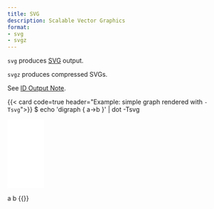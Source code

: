 ```yaml
---
title: SVG
description: Scalable Vector Graphics
format:
- svg
- svgz
---
```

`svg` produces [SVG](http://www.adobe.com/svg/) output.

`svgz` produces compressed SVGs.

See [ID Output Note](/docs/outputs/#ID).

{{< card code=true header="Example: simple graph rendered with `-Tsvg`">}}
$ echo 'digraph { a->b }' | dot -Tsvg
<?xml version="1.0" encoding="UTF-8" standalone="no"?>
<!DOCTYPE svg PUBLIC "-//W3C//DTD SVG 1.1//EN"
 "http://www.w3.org/Graphics/SVG/1.1/DTD/svg11.dtd">
<!-- Generated by graphviz version 2.47.1 (20210417.1919)
 -->
<!-- Pages: 1 -->
<svg width="62pt" height="116pt"
 viewBox="0.00 0.00 62.00 116.00" xmlns="http://www.w3.org/2000/svg" xmlns:xlink="http://www.w3.org/1999/xlink">
<g id="graph0" class="graph" transform="scale(1 1) rotate(0) translate(4 112)">
<polygon fill="white" stroke="transparent" points="-4,4 -4,-112 58,-112 58,4 -4,4"/>
<!-- a -->
<g id="node1" class="node">
<title>a</title>
<ellipse fill="none" stroke="black" cx="27" cy="-90" rx="27" ry="18"/>
<text text-anchor="middle" x="27" y="-86.3" font-family="Times,serif" font-size="14.00">a</text>
</g>
<!-- b -->
<g id="node2" class="node">
<title>b</title>
<ellipse fill="none" stroke="black" cx="27" cy="-18" rx="27" ry="18"/>
<text text-anchor="middle" x="27" y="-14.3" font-family="Times,serif" font-size="14.00">b</text>
</g>
<!-- a&#45;&gt;b -->
<g id="edge1" class="edge">
<title>a&#45;&gt;b</title>
<path fill="none" stroke="black" d="M27,-71.7C27,-63.98 27,-54.71 27,-46.11"/>
<polygon fill="black" stroke="black" points="30.5,-46.1 27,-36.1 23.5,-46.1 30.5,-46.1"/>
</g>
</g>
</svg>
{{</ card >}}
